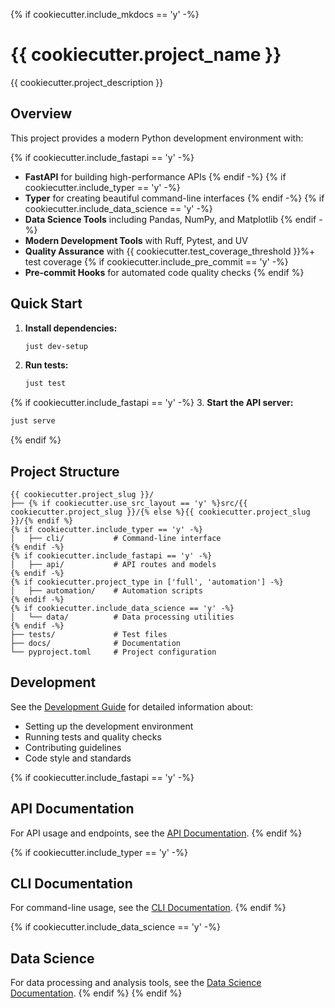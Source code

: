 {% if cookiecutter.include_mkdocs == 'y' -%}
# {{ cookiecutter.project_name }}

{{ cookiecutter.project_description }}

## Overview

This project provides a modern Python development environment with:

{% if cookiecutter.include_fastapi == 'y' -%}
- **FastAPI** for building high-performance APIs
{% endif -%}
{% if cookiecutter.include_typer == 'y' -%}
- **Typer** for creating beautiful command-line interfaces
{% endif -%}
{% if cookiecutter.include_data_science == 'y' -%}
- **Data Science Tools** including Pandas, NumPy, and Matplotlib
{% endif -%}
- **Modern Development Tools** with Ruff, Pytest, and UV
- **Quality Assurance** with {{ cookiecutter.test_coverage_threshold }}%+ test coverage
{% if cookiecutter.include_pre_commit == 'y' -%}
- **Pre-commit Hooks** for automated code quality checks
{% endif %}

## Quick Start

1. **Install dependencies:**
   ```bash
   just dev-setup
   ```

2. **Run tests:**
   ```bash
   just test
   ```

{% if cookiecutter.include_fastapi == 'y' -%}
3. **Start the API server:**
   ```bash
   just serve
   ```
{% endif %}

## Project Structure

```
{{ cookiecutter.project_slug }}/
├── {% if cookiecutter.use_src_layout == 'y' %}src/{{ cookiecutter.project_slug }}/{% else %}{{ cookiecutter.project_slug }}/{% endif %}
{% if cookiecutter.include_typer == 'y' -%}
│   ├── cli/           # Command-line interface
{% endif -%}
{% if cookiecutter.include_fastapi == 'y' -%}
│   ├── api/           # API routes and models
{% endif -%}
{% if cookiecutter.project_type in ['full', 'automation'] -%}
│   ├── automation/    # Automation scripts
{% endif -%}
{% if cookiecutter.include_data_science == 'y' -%}
│   └── data/          # Data processing utilities
{% endif -%}
├── tests/             # Test files
├── docs/              # Documentation
└── pyproject.toml     # Project configuration
```

## Development

See the [Development Guide](development.md) for detailed information about:

- Setting up the development environment
- Running tests and quality checks
- Contributing guidelines
- Code style and standards

{% if cookiecutter.include_fastapi == 'y' -%}
## API Documentation

For API usage and endpoints, see the [API Documentation](api.md).
{% endif %}

{% if cookiecutter.include_typer == 'y' -%}
## CLI Documentation

For command-line usage, see the [CLI Documentation](cli.md).
{% endif %}

{% if cookiecutter.include_data_science == 'y' -%}
## Data Science

For data processing and analysis tools, see the [Data Science Documentation](data.md).
{% endif %}
{% endif %}
